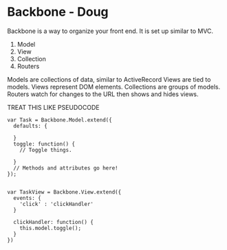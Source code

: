# Backbone - Doug

Backbone is a way to organize your front end.
It is set up similar to MVC.
1. Model
2. View
3. Collection
4. Routers

Models are collections of data, similar to ActiveRecord
Views are tied to models. Views represent DOM elements.
Collections are groups of models.
Routers watch for changes to the URL then shows and hides views.


TREAT THIS LIKE PSEUDOCODE
```
var Task = Backbone.Model.extend({
  defaults: {

  }
  toggle: function() {
    // Toggle things.

  }
  // Methods and attributes go here!
});


var TaskView = Backbone.View.extend({
  events: {
    'click' : 'clickHandler'
  }

  clickHandler: function() {
    this.model.toggle();
  }
})
```

